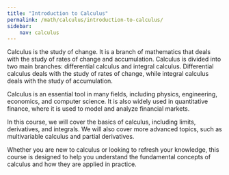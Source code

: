 ```yaml
---
title: "Introduction to Calculus"
permalink: /math/calculus/introduction-to-calculus/
sidebar:
    nav: calculus
---
```


Calculus is the study of change. It is a branch of mathematics that deals with the study of rates of change and accumulation. Calculus is divided into two main branches: differential calculus and integral calculus. Differential calculus deals with the study of rates of change, while integral calculus deals with the study of accumulation.

Calculus is an essential tool in many fields, including physics, engineering, economics, and computer science. It is also widely used in quantitative finance, where it is used to model and analyze financial markets.

In this course, we will cover the basics of calculus, including limits, derivatives, and integrals. We will also cover more advanced topics, such as multivariable calculus and partial derivatives.

Whether you are new to calculus or looking to refresh your knowledge, this course is designed to help you understand the fundamental concepts of calculus and how they are applied in practice.

